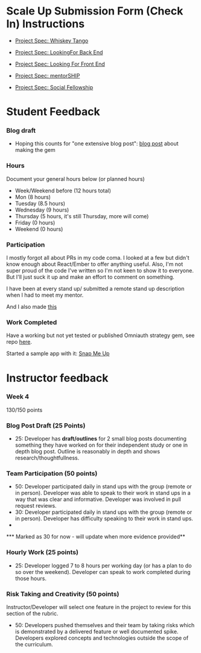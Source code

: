 # Scale Up Submission Form (Check In) Instructions

- [Project Spec: Whiskey Tango](https://github.com/turingschool/lesson_plans/blob/master/ruby_04-apis_and_scalability/independent_study_project.markdown)

- [Project Spec: LookingFor Back End](https://github.com/turingschool/lesson_plans/blob/master/ruby_04-apis_and_scalability/looking_for_project.markdown)

- [Project Spec: Looking For Front End](https://github.com/turingschool/lesson_plans/blob/master/ruby_04-apis_and_scalability/boxtrot_prime_project.markdown)

- [Project Spec: mentorSHIP](https://github.com/turingschool/lesson_plans/blob/master/ruby_04-apis_and_scalability/mentorSHIP_project.markdown)

- [Project Spec: Social Fellowship](https://github.com/turingschool/lesson_plans/blob/master/ruby_04-apis_and_scalability/social_fellowship_project.markdown)

# Student Feedback

### Blog draft

- Hoping this counts for "one extensive blog post": [blog post](http://codeschoolforwizardsstarttofinish.blogspot.com/2016/07/its-bright-out-here-in-sunshine-open.html) about making the gem

### Hours

Document your general hours below (or planned hours)

- Week/Weekend before (12 hours total)
- Mon (8 hours)
- Tuesday (8.5 hours)
- Wednesday (9 hours)
- Thursday (5 hours, it's still Thursday, more will come)
- Friday (0 hours)
- Weekend (0 hours)

### Participation

I mostly forgot all about PRs in my code coma.  I looked at a few but didn't know enough about React/Ember to offer anything useful.  Also, I'm not super proud of the code I've written so I'm not keen to show it to everyone.  But I'll just suck it up and make an effort to comment on something.

I have been at every stand up/ submitted a remote stand up description when I had to meet my mentor.  

And I also made [this](http://g.recordit.co/SBNpeIUcme.gif)

### Work Completed

Have a working but not yet tested or published Omniauth strategy gem, see repo [here](https://github.com/kristindiannefoss/omniauth_teamsnap).

Started a sample app with it: [Snap Me Up](https://github.com/kristindiannefoss/snap_me_up/pull/1)

# Instructor feedback

### Week 4

130/150 points

### Blog Post Draft (25 Points)

  * 25: Developer has **draft/outlines** for 2 small blog posts documenting something they have worked on for their independent study or one in depth blog post. Outline is reasonably in depth and shows research/thoughtfullness.

### Team Participation (50 points)

  * 50: Developer participated daily in stand ups with the group (remote or in person). Developer was able to speak to their work in stand ups in a way that was clear and informative. Developer was involved in pull request reviews.
  * 30: Developer participated daily in stand ups with the group (remote or in person). Developer has difficulty speaking to their work in stand ups.
  * 
  *** Marked as 30 for now - will update when more evidence provided**

### Hourly Work (25 points)

  * 25: Developer logged 7 to 8 hours per working day (or has a plan to do so over the weekend). Developer can speak to work completed during those hours.

### Risk Taking and Creativity (50 points)

Instructor/Developer will select one feature in the project to review for this section of the rubric.

  * 50: Developers pushed themselves and their team by taking risks which is demonstrated by a delivered feature or well documented spike. Developers explored concepts and technologies outside the scope of the curriculum.
